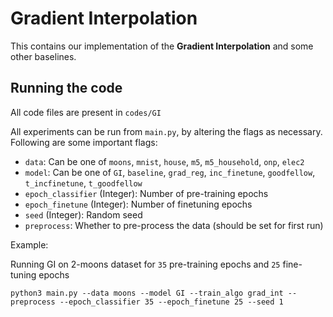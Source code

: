 # Gradient Interpolation

This contains our implementation of the **Gradient Interpolation** and some other baselines.

## Running the code

All code files are present in `codes/GI`

All experiments can be run from `main.py`, by altering the flags as necessary. Following are some important flags:

+ `data`: Can be one of `moons`, `mnist`, `house`, `m5`, `m5_household`, `onp`, `elec2`
+ `model`: Can be one of `GI`, `baseline`, `grad_reg`, `inc_finetune`, `goodfellow`, `t_incfinetune`, `t_goodfellow`
+ `epoch_classifier` (Integer): Number of pre-training epochs
+ `epoch_finetune` (Integer): Number of finetuning epochs
+ `seed` (Integer): Random seed
+ `preprocess`: Whether to pre-process the data (should be set for first run)

Example:

Running GI on 2-moons dataset for `35` pre-training epochs and `25` fine-tuning epochs

`python3 main.py --data moons --model GI --train_algo grad_int --preprocess --epoch_classifier 35 --epoch_finetune 25 --seed 1`
